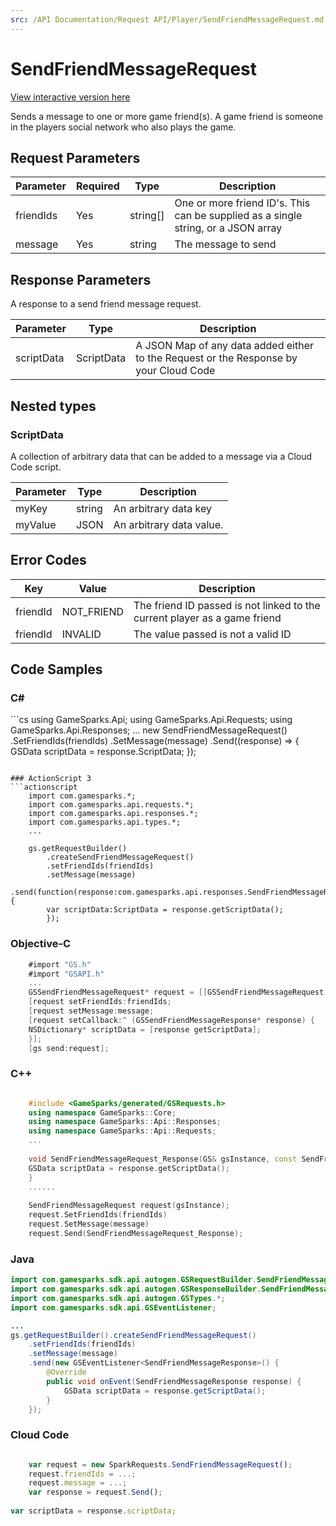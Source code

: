 ```yaml
---
src: /API Documentation/Request API/Player/SendFriendMessageRequest.md
---
```


# SendFriendMessageRequest

<a href="https://api.gamesparks.net/#sendfriendmessagerequest" target="_gsapi">View interactive version here</a>


Sends a message to one or more game friend(s). A game friend is someone in the players social network who also plays the game.


## Request Parameters

Parameter | Required | Type | Description
--------- | -------- | ---- | -----------
friendIds | Yes | string[] | One or more friend ID's. This can be supplied as a single string, or a JSON array
message | Yes | string | The message to send

## Response Parameters


A response to a send friend message request.

Parameter | Type | Description
--------- | ---- | -----------
scriptData | ScriptData | A JSON Map of any data added either to the Request or the Response by your Cloud Code

## Nested types

### ScriptData

A collection of arbitrary data that can be added to a message via a Cloud Code script.

Parameter | Type | Description
--------- | ---- | -----------
myKey | string | An arbitrary data key
myValue | JSON | An arbitrary data value.

## Error Codes

Key | Value | Description
--------- | ----------- | -----------
friendId | NOT_FRIEND | The friend ID passed is not linked to the current player as a game friend
friendId | INVALID | The value passed is not a valid ID

## Code Samples

<h3>C#</h3>
```cs
	using GameSparks.Api;
	using GameSparks.Api.Requests;
	using GameSparks.Api.Responses;
	...
	new SendFriendMessageRequest()
		.SetFriendIds(friendIds)
		.SetMessage(message)
		.Send((response) => {
		GSData scriptData = response.ScriptData; 
		});

```

### ActionScript 3
```actionscript
	import com.gamesparks.*;
	import com.gamesparks.api.requests.*;
	import com.gamesparks.api.responses.*;
	import com.gamesparks.api.types.*;
	...
	
	gs.getRequestBuilder()
	    .createSendFriendMessageRequest()
		.setFriendIds(friendIds)
		.setMessage(message)
		.send(function(response:com.gamesparks.api.responses.SendFriendMessageResponse):void {
		var scriptData:ScriptData = response.getScriptData(); 
		});

```

### Objective-C
```objectivec
	#import "GS.h"
	#import "GSAPI.h"
	...
	GSSendFriendMessageRequest* request = [[GSSendFriendMessageRequest alloc] init];
	[request setFriendIds:friendIds;
	[request setMessage:message;
	[request setCallback:^ (GSSendFriendMessageResponse* response) {
	NSDictionary* scriptData = [response getScriptData]; 
	}];
	[gs send:request];

```

### C++
```cpp

	#include <GameSparks/generated/GSRequests.h>
	using namespace GameSparks::Core;
	using namespace GameSparks::Api::Responses;
	using namespace GameSparks::Api::Requests;
	...
	
	void SendFriendMessageRequest_Response(GS& gsInstance, const SendFriendMessageResponse& response) {
	GSData scriptData = response.getScriptData(); 
	}
	......
	
	SendFriendMessageRequest request(gsInstance);
	request.SetFriendIds(friendIds)
	request.SetMessage(message)
	request.Send(SendFriendMessageRequest_Response);
```

### Java
```java
import com.gamesparks.sdk.api.autogen.GSRequestBuilder.SendFriendMessageRequest;
import com.gamesparks.sdk.api.autogen.GSResponseBuilder.SendFriendMessageResponse;
import com.gamesparks.sdk.api.autogen.GSTypes.*;
import com.gamesparks.sdk.api.GSEventListener;

...
gs.getRequestBuilder().createSendFriendMessageRequest()
	.setFriendIds(friendIds)
	.setMessage(message)
	.send(new GSEventListener<SendFriendMessageResponse>() {
		@Override
		public void onEvent(SendFriendMessageResponse response) {
			GSData scriptData = response.getScriptData(); 
		}
	});

```

### Cloud Code
```javascript

	var request = new SparkRequests.SendFriendMessageRequest();
	request.friendIds = ...;
	request.message = ...;
	var response = request.Send();
	
var scriptData = response.scriptData; 
```


